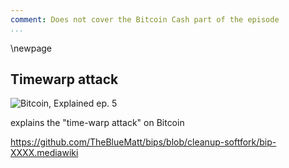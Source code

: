 ```yaml
---
comment: Does not cover the Bitcoin Cash part of the episode
...
```


\newpage
## Timewarp attack

![Bitcoin, Explained ep. 5](qr/05.png)

explains the "time-warp attack" on Bitcoin

https://github.com/TheBlueMatt/bips/blob/cleanup-softfork/bip-XXXX.mediawiki
